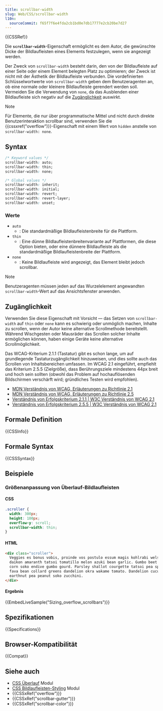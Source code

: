 ```yaml
---
title: scrollbar-width
slug: Web/CSS/scrollbar-width
l10n:
  sourceCommit: f65f7f6e4fda2cb1bd0e7db17777e2cb20be7d27
---
```


{{CSSRef}}

Die **`scrollbar-width`**-Eigenschaft ermöglicht es dem Autor, die gewünschte Dicke der Bildlaufleisten eines Elements festzulegen, wenn sie angezeigt werden.

Der Zweck von `scrollbar-width` besteht darin, den von der Bildlaufleiste auf einer Seite oder einem Element belegten Platz zu optimieren; der Zweck ist nicht mit der Ästhetik der Bildlaufleiste verbunden. Die vordefinierten Schlüsselwortwerte von `scrollbar-width` geben dem Benutzeragenten an, ob eine normale oder kleinere Bildlaufleiste gerendert werden soll. Vermeiden Sie die Verwendung von `none`, da das Ausblenden einer Bildlaufleiste sich negativ auf die [Zugänglichkeit](#zugänglichkeit) auswirkt.

> [!NOTE]
> Für Elemente, die nur über programmatische Mittel und nicht durch direkte Benutzerinteraktion scrollbar sind, verwenden Sie die {{cssxref("overflow")}}-Eigenschaft mit einem Wert von `hidden` anstelle von `scrollbar-width: none`.

## Syntax

```css
/* Keyword values */
scrollbar-width: auto;
scrollbar-width: thin;
scrollbar-width: none;

/* Global values */
scrollbar-width: inherit;
scrollbar-width: initial;
scrollbar-width: revert;
scrollbar-width: revert-layer;
scrollbar-width: unset;
```

### Werte

- `auto`
  - : Die standardmäßige Bildlaufleistenbreite für die Plattform.
- `thin`
  - : Eine dünne Bildlaufleistenbreitenvariante auf Plattformen, die diese Option bieten, oder eine dünnere Bildlaufleiste als die standardmäßige Bildlaufleistenbreite der Plattform.
- `none`
  - : Keine Bildlaufleiste wird angezeigt, das Element bleibt jedoch scrollbar.

> [!NOTE]
> Benutzeragenten müssen jeden auf das Wurzelelement angewandten `scrollbar-width`-Wert auf das Ansichtsfenster anwenden.

## Zugänglichkeit

Verwenden Sie diese Eigenschaft mit Vorsicht — das Setzen von `scrollbar-width` auf `thin` oder `none` kann es schwierig oder unmöglich machen, Inhalte zu scrollen, wenn der Autor keine alternative Scrollmethode bereitstellt. Während Wischgesten oder Mausräder das Scrollen solcher Inhalte ermöglichen können, haben einige Geräte keine alternative Scrollmöglichkeit.

Das WCAG-Kriterium 2.1.1 (Tastatur) gibt es schon lange, um auf grundlegende Tastaturzugänglichkeit hinzuweisen, und dies sollte auch das Scrollen von Inhaltsbereichen umfassen. Im WCAG 2.1 eingeführt, empfiehlt das Kriterium 2.5.5 (Zielgröße), dass Berührungsziele mindestens 44px breit und hoch sein sollten (obwohl das Problem auf hochauflösenden Bildschirmen verschärft wird; gründliches Testen wird empfohlen).

- [MDN Verständnis von WCAG, Erläuterungen zu Richtlinie 2.1](/de/docs/Web/Accessibility/Guides/Understanding_WCAG/Operable#guideline_2.1_—_keyboard_accessible_make_all_functionality_available_from_a_keyboard)
- [MDN Verständnis von WCAG, Erläuterungen zu Richtlinie 2.5](/de/docs/Web/Accessibility/Guides/Understanding_WCAG/Operable#guideline_2.5_input_modalities_make_it_easier_for_users_to_operate_functionality_through_various_inputs_beyond_keyboard)
- [Verständnis von Erfolgskriterium 2.1.1 | W3C Verständnis von WCAG 2.1](https://www.w3.org/WAI/WCAG21/Understanding/keyboard)
- [Verständnis von Erfolgskriterium 2.5.5 | W3C Verständnis von WCAG 2.1](https://www.w3.org/WAI/WCAG21/Understanding/target-size.html)

## Formale Definition

{{CSSInfo}}

## Formale Syntax

{{CSSSyntax}}

## Beispiele

### Größenanpassung von Überlauf-Bildlaufleisten

#### CSS

```css
.scroller {
  width: 300px;
  height: 100px;
  overflow-y: scroll;
  scrollbar-width: thin;
}
```

#### HTML

```html
<div class="scroller">
  Veggies es bonus vobis, proinde vos postulo essum magis kohlrabi welsh onion
  daikon amaranth tatsoi tomatillo melon azuki bean garlic. Gumbo beet greens
  corn soko endive gumbo gourd. Parsley shallot courgette tatsoi pea sprouts
  fava bean collard greens dandelion okra wakame tomato. Dandelion cucumber
  earthnut pea peanut soko zucchini.
</div>
```

#### Ergebnis

{{EmbedLiveSample("Sizing_overflow_scrollbars")}}

## Spezifikationen

{{Specifications}}

## Browser-Kompatibilität

{{Compat}}

## Siehe auch

- [CSS Überlauf](/de/docs/Web/CSS/CSS_overflow) Modul
- [CSS Bildlaufleisten-Styling](/de/docs/Web/CSS/CSS_scrollbars_styling) Modul
- {{CSSxRef("overflow")}}
- {{CSSxRef("scrollbar-gutter")}}
- {{CSSxRef("scrollbar-color")}}
